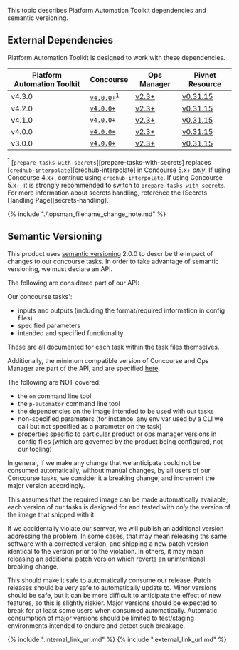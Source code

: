 This topic describes Platform Automation Toolkit dependencies and semantic versioning.

## External Dependencies
Platform Automation Toolkit is designed to work with these dependencies.

<style>
    sup {
        background-color: white;
    }
</style>

<table>
<thead>
    <tr>
        <th>Platform Automation Toolkit</th>
        <th>Concourse</th>
        <th>Ops Manager</th>
        <th>Pivnet Resource</th>
    </tr>
</thead>
<tbody>
    <tr>
        <td>v4.3.0</td>
        <td><a href="https://concourse-ci.org"><code>v4.0.0+</code></a><sup>1</sup></td>
        <td><a href="https://network.pivotal.io/products/ops-manager/">v2.3+</a></td>
        <td><a href="https://github.com/pivotal-cf/pivnet-resource">v0.31.15</a></td>
    </tr>
    <tr>
        <td>v4.2.0</td>
        <td><a href="https://concourse-ci.org"><code>v4.0.0+</code></a></td>
        <td><a href="https://network.pivotal.io/products/ops-manager/">v2.3+</a></td>
        <td><a href="https://github.com/pivotal-cf/pivnet-resource">v0.31.15</a></td>
    </tr>
    <tr>
        <td>v4.1.0</td>
        <td><a href="https://concourse-ci.org"><code>v4.0.0+</code></a></td>
        <td><a href="https://network.pivotal.io/products/ops-manager/">v2.3+</a></td>
        <td><a href="https://github.com/pivotal-cf/pivnet-resource">v0.31.15</a></td>
    </tr>
    <tr>
        <td>v4.0.0</td>
        <td><a href="https://concourse-ci.org"><code>v4.0.0+</code></a></td>
        <td><a href="https://network.pivotal.io/products/ops-manager/">v2.3+</a></td>
        <td><a href="https://github.com/pivotal-cf/pivnet-resource">v0.31.15</a></td>
    </tr>
    <tr>
        <td>v3.0.0</td>
        <td><a href="https://concourse-ci.org"><code>v4.0.0+</code></a></td>
        <td><a href="https://network.pivotal.io/products/ops-manager/">v2.3+</a></td>
        <td><a href="https://github.com/pivotal-cf/pivnet-resource">v0.31.15</a></td>
    </tr>
</tbody>
</table>

<sup>1</sup> 
    [`prepare-tasks-with-secrets`][prepare-tasks-with-secrets] replaces [`credhub-interpolate`][credhub-interpolate] in Concourse 5.x+ _only_. 
    If using Concourse 4.x+, continue using `credhub-interpolate`.
    If using Concourse 5.x+, it is strongly recommended to switch to `prepare-tasks-with-secrets`.
    For more information about secrets handling, reference the [Secrets Handling Page][secrets-handling].

{% include "./.opsman_filename_change_note.md" %}

## Semantic Versioning
This product uses [semantic versioning][semver] 2.0.0
to describe the impact of changes to our concourse tasks. In order to take advantage of semantic versioning, we must declare an API.

The following are considered part of our API:

Our concourse tasks':

- inputs and outputs (including the format/required information in config files)
- specified parameters
- intended and specified functionality

These are all documented for each task within the task files themselves.

Additionally, the minimum compatible version
of Concourse and Ops Manager
are part of the API,
and are specified [here][external-deps].

The following are NOT covered:

- the `om` command line tool
- the `p-automator` command line tool
- the dependencies on the image intended to be used with our tasks
- non-specified parameters (for instance, any env var used by a CLI we call
  but not specified as a parameter on the task)
- properties specific to particular product or ops manager versions in config files
  (which are governed by the product being configured, not our tooling)

In general, if we make any change that we anticipate could not be consumed
automatically,
without manual changes,
by all users of our Concourse tasks,
we consider it a breaking change, and increment the major version accordingly.

This assumes that the required image can be made automatically available;
each version of our tasks is designed for and tested with
_only_ the version of the image that shipped with it.

If we accidentally violate our semver,
we will publish an additional version addressing the problem.
In some cases, that may mean releasing ths same software with a corrected version,
and shipping a new patch version identical to the version prior to the violation.
In others, it may mean releasing an additional patch version
which reverts an unintentional breaking change.

This should make it safe to automatically consume our release.
Patch releases should be very safe to automatically update to.
Minor versions should be safe,
but it can be more difficult to anticipate the effect of new features,
so this is slightly riskier.
Major versions should be expected to break
for at least some users when consumed automatically.
Automatic consumption of major versions should be limited
to test/staging environments
intended to endure and detect such breakage.


{% include ".internal_link_url.md" %}
{% include ".external_link_url.md" %}

[semver]: https://semver.org
[external-deps]: #external-dependencies
